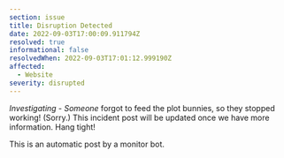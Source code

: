 ```yaml
---
section: issue
title: Disruption Detected
date: 2022-09-03T17:00:09.911794Z
resolved: true
informational: false
resolvedWhen: 2022-09-03T17:01:12.999190Z
affected:
  - Website
severity: disrupted
---
```

*Investigating* - _Someone_ forgot to feed the plot bunnies, so they stopped working! (Sorry.) This incident post will be updated once we have more information. Hang tight!

This is an automatic post by a monitor bot.
        